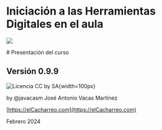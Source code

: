 # Iniciación a las Herramientas Digitales en el aula

![](https://raw.githubusercontent.com/javacasm/Iniciacion-Herramientas-Digitales-Aula/main/images/logo-curso.jpeg)

# Presentación del curso


## Versión 0.9.9

![Licencia CC by SA](https://raw.githubusercontent.com/javacasm/Iniciacion-Herramientas-Digitales-Aula/main/images/Licencia_CC_peque.png){width=100px} 


by @javacasm José Antonio Vacas Martínez

[https://elCacharreo.com](https://elCacharreo.com)

Febrero 2024

